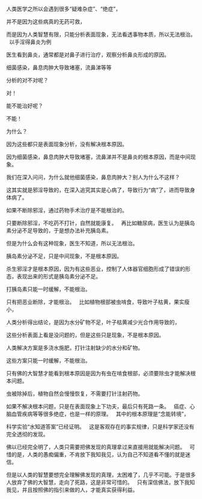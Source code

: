 人类医学之所以会遇到很多“疑难杂症”、“绝症”，

并不是因为这些病真的无药可救，

而是因为人类智慧有限，只能分析表面现象，无法看透事物本质，所以无法根治。
&nbsp;
以手淫得鼻炎为例

医生看到鼻炎，通常都是对鼻子进行治疗，观察分析鼻炎形成的原因。

细菌感染，鼻息肉肿大导致堵塞，流鼻涕等等

分析的对不对呢？

对！

能不能治好呢？

不能！

为什么？

因为这些都只是表面现象分析，没有解决根本原因。

因为细菌感染，鼻息肉肿大导致堵塞，流鼻涕并不是鼻炎的根本原因，而是中间现象。

我们在深入问问，为什么就他细菌感染，鼻息肉肿大？别人为什么不这样？

这其实就是邪淫导致的，在深入追究其实是心病了，导致行为“病”了，进而导致身体病了。

如果不断除邪淫，通过药物手术治疗是不能根治的。

只要断除邪淫，不吃药不打针，自然就能康复。
&nbsp;
再比如糖尿病，医生认为是胰岛素分泌不足导致的，于是想办法补充胰岛素。

但是为什么会有这种现象，医生不知道，所以无法根治。

胰岛素分泌不足，只是中间现象，不是根本原因。

杀生邪淫才是根本原因，因为有这些恶业，控制了人体器官细胞形成了错误的形态，表现出来的形式是胰岛素分泌不足。

打胰岛素只能一时缓解，不能根治。

只有把恶业断除，才能根治。
&nbsp;
比如植物根部被虫啃食，导致叶子枯黄，果实瘦小，

人类分析得出结论，是因为水分矿物不足，叶子枯黄减少光合作用导致的，

这些分析表面上看是没问题的，但是这些只是现象，不是根本原因。

人类解决方案是多浇水施肥，打针注射缺少的水分和矿物。

这些方案只能一时缓解，不能根治。

只有佛的大智慧才能看到根本原因是因为有虫在啃食根部，必须要除虫才能解决根本问题。

虫被除掉后，植物自然会慢慢恢复，不需要打针注射药物。

如果不解决根本问题，只是在表面现象上下功夫，最后只有死路一条。
&nbsp;
癌症、心脑血管疾病等等很多绝症，也是一样的原理。
&nbsp;
其中的根本原理是“念能转境”，

科学实验“水知道答案”已经证明。
&nbsp;
这是客观存在的事实规律，只是科学家还没有完全透彻的发现。

佛以已经完全明了，人类只需要把佛发现的真理拿过来直接用就能解决问题。
&nbsp;
可惜的是，人类的愚痴偏重，不肯放下我知我见，认为自己不知道看不懂的就是迷信。

但是以人类的智慧要想完全理解佛发现的真理，太困难了，几乎不可能。于是很多人放弃了佛的大智慧，走向了死路，这是非常可惜的。
&nbsp;
只有深信佛法，放下我知我见，并且按照佛的指引来做的人，才能真实获得利益。